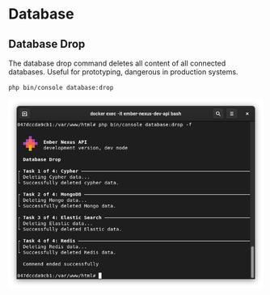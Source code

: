 # Database

## Database Drop

The database drop command deletes all content of all connected databases. Useful for prototyping, dangerous in
production systems.

```bash
php bin/console database:drop
```

![Screenshot of a terminal running the database:drop command](../assets/command-database-drop.png)
